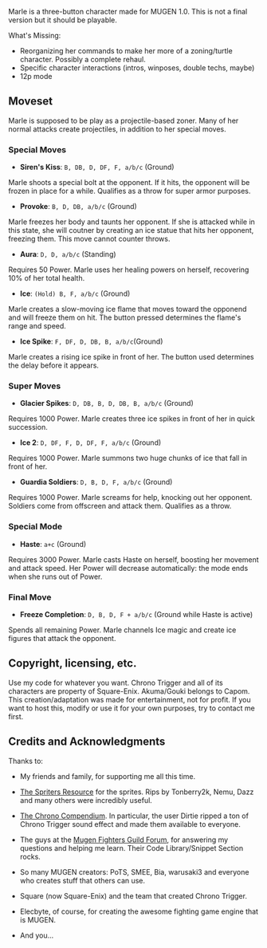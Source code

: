Marle is a three-button character made for MUGEN 1.0.
This is not a final version but it should be playable.

What's Missing:

- Reorganizing her commands to make her more of a zoning/turtle character. 
Possibly a complete rehaul.
- Specific character interactions (intros, winposes, double techs, maybe)
- 12p mode

## Moveset

Marle is supposed to be play as a projectile-based zoner. Many of her normal
attacks create projectiles, in addition to her special moves.

### Special Moves

- **Siren's Kiss**: `B, DB, D, DF, F, a/b/c` (Ground)

Marle shoots a special bolt at the opponent. If it hits, the opponent will be 
frozen in place for a while. Qualifies as a throw for super armor purposes.

- **Provoke**: `B, D, DB, a/b/c` (Ground)

Marle freezes her body and taunts her opponent. If she is attacked while in this
state, she will coutner by creating an ice statue that hits her opponent, 
freezing them. This move cannot counter throws.

- **Aura**: `D, D, a/b/c` (Standing)

Requires 50 Power. Marle uses her healing powers on herself, recovering 10% of 
her total health.

- **Ice**: `(Hold) B, F, a/b/c` (Ground)

Marle creates a slow-moving ice flame that moves toward the opponend and 
will freeze them on hit. The button pressed determines the flame's range and 
speed.

- **Ice Spike**: `F, DF, D, DB, B, a/b/c`(Ground)

Marle creates a rising ice spike in front of her. The button used determines 
the delay before it appears.

### Super Moves

- **Glacier Spikes**: `D, DB, B, D, DB, B, a/b/c` (Ground)

Requires 1000 Power. Marle creates three ice spikes in front of her in quick 
succession.

- **Ice 2**: `D, DF, F, D, DF, F, a/b/c` (Ground)

Requires 1000 Power. Marle summons two huge chunks of ice that fall in 
front of her.

- **Guardia Soldiers**: `D, B, D, F, a/b/c` (Ground)

Requires 1000 Power. Marle screams for help, knocking out her opponent. 
Soldiers come from offscreen and attack them. Qualifies as a throw.


### Special Mode

- **Haste**: `a+c` (Ground)

Requires 3000 Power. Marle casts Haste on herself, boosting her movement and 
attack speed. Her Power will decrease automatically: the mode ends when she runs
out of Power.

### Final Move

- **Freeze Completion**: `D, B, D, F + a/b/c` (Ground while Haste is active)

Spends all remaining Power. Marle channels Ice magic and create ice figures that
attack the opponent.

## Copyright, licensing, etc.

Use my code for whatever you want. Chrono Trigger and all of its characters are 
property of Square-Enix. Akuma/Gouki belongs to Capom. This creation/adaptation 
was made for entertainment, not for profit. If you want to host this, modify or 
use it for your own purposes, try to contact me first.

## Credits and Acknowledgments 

Thanks to:

- My friends and family, for supporting me all this time.

- [The Spriters Resource](http://www.spriters-resource.com) for the sprites. 
  Rips by Tonberry2k, Nemu, Dazz and many others were incredibly useful.

- [The Chrono Compendium](http://chronocompendium.com). In particular, the user 
  Dirtie ripped a ton of Chrono Trigger sound effect and made them available to 
  everyone.

- The guys at the [Mugen Fighters Guild Forum](http://mugenguild.com/forumx/index.php),
  for answering my questions and helping me learn. Their Code Library/Snippet 
  Section rocks.

- So many MUGEN creators: PoTS, SMEE, Bia, warusaki3 and everyone who creates 
  stuff that others can use.

- Square (now Square-Enix) and the team that created Chrono Trigger.

- Elecbyte, of course, for creating the awesome fighting game engine that is 
  MUGEN.

- And you...
